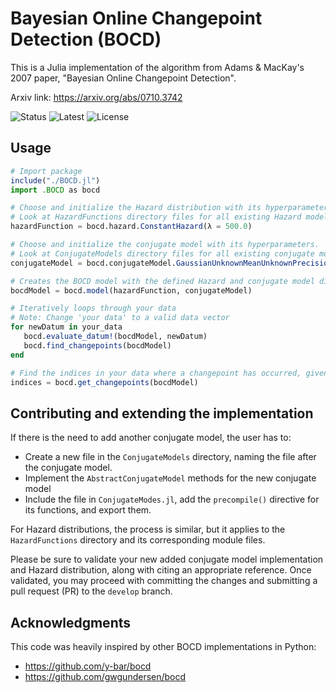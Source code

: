 # Bayesian Online Changepoint Detection (BOCD)

This is a Julia implementation of the algorithm from Adams & MacKay's 2007 paper, "Bayesian Online Changepoint Detection".

Arxiv link: https://arxiv.org/abs/0710.3742

![Status][status-image]
![Latest][latest-image]
![License][license-image]

## Usage
```julia
# Import package
include("./BOCD.jl")
import .BOCD as bocd

# Choose and initialize the Hazard distribution with its hyperparameter
# Look at HazardFunctions directory files for all existing Hazard models
hazardFunction = bocd.hazard.ConstantHazard(λ = 500.0)

# Choose and initialize the conjugate model with its hyperparameters. 
# Look at ConjugateModels directory files for all existing conjugate models
conjugateModel = bocd.conjugateModel.GaussianUnknownMeanUnknownPrecision(μ = 0.0, τ = 60.0, α = 10.0, β = 100.0)

# Creates the BOCD model with the defined Hazard and conjugate model distributions
bocdModel = bocd.model(hazardFunction, conjugateModel)

# Iteratively loops through your data
# Note: Change 'your data' to a valid data vector
for newDatum in your_data
   bocd.evaluate_datum!(bocdModel, newDatum)
   bocd.find_changepoints(bocdModel)
end

# Find the indices in your data where a changepoint has occurred, given your data and previously defined model parameters.
indices = bocd.get_changepoints(bocdModel)
```

## Contributing and extending the implementation
If there is the need to add another conjugate model, the user has to:
- Create a new file in the `ConjugateModels` directory, naming the file after the conjugate model.
- Implement the `AbstractConjugateModel` methods for the new conjugate model
- Include the file in `ConjugateModes.jl`, add the `precompile()` directive for its functions, and export them.


For Hazard distributions, the process is similar, but it applies to the `HazardFunctions` directory and its corresponding module files.


Please be sure to validate your new added conjugate model implementation and Hazard distribution, along with citing an appropriate reference. Once validated, you may proceed with committing the changes and submitting a pull request (PR) to the `develop` branch.


## Acknowledgments
This code was heavily inspired by other BOCD implementations in Python:
- https://github.com/y-bar/bocd
- https://github.com/gwgundersen/bocd


[status-image]: https://img.shields.io/badge/status-Active-brightgreen?style=flat
[latest-image]: https://img.shields.io/badge/release-0.2.0-blue?style=flat
[license-image]: https://img.shields.io/badge/license-LGPLv3-lightgrey?style=flat
